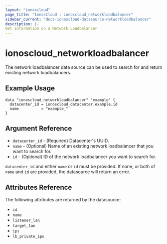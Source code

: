 ```yaml
---
layout: "ionoscloud"
page_title: "IonosCloud : ionoscloud_networkloadbalancer"
sidebar_current: "docs-ionoscloud-datasource-networkloadbalancer"
description: |-
Get information on a Network Loadbalancer
---
```


# ionoscloud_networkloadbalancer

The network loadbalancer data source can be used to search for and return existing network loadbalancers.

## Example Usage

```hcl
data "ionoscloud_networkloadbalancer" "example" {
  datacenter_id = ionoscloud_datacenter.example.id
  name			= "example_"
}
```

## Argument Reference

* `datacenter_id` - (Required) Datacenter's UUID.
* `name` - (Optional) Name of an existing network loadbalancer that you want to search for.
* `id` - (Optional) ID of the network loadbalancer you want to search for.

`datacenter_id` and either `name` or `id` must be provided. If none, or both of `name` and `id` are provided, the datasource will return an error.

## Attributes Reference

The following attributes are returned by the datasource:

* `id`
* `name`
* `listener_lan`
* `target_lan`
* `ips`
* `lb_private_ips` 

